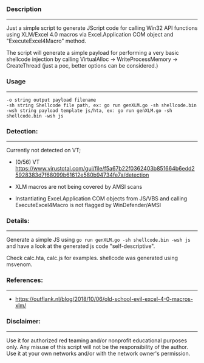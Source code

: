 ### Description
---
Just a simple script to generate JScript code for calling Win32 API functions using XLM/Excel 4.0 macros via Excel.Application COM object and "ExecuteExcel4Macro" method.

The script will generate a simple payload for performing a very basic shellcode injection by calling VirtualAlloc -> WriteProcessMemory -> CreateThread (just a poc, better options can be considered.)

### Usage
---
  ``-o string
    	output payload filename``<br>
  ``-sh string
    	Shellcode file path, ex: go run genXLM.go -sh shellcode.bin``<br>
  ``-wsh string
    	payload template js/hta, ex: go run genXLM.go -sh shellcode.bin -wsh js``<br>

### Detection:
---
Currently not detected on VT;
  * (0/56) VT https://www.virustotal.com/gui/file/f5a67b22f0362403b851664b6edd25928383d7f68099b61612e580b94734fe7a/detection

  * XLM macros are not being covered by AMSI scans
  * Instantiating Excel.Application COM objects from JS/VBS and calling ExecuteExcel4Macro is not flagged by WinDefender/AMSI 

### Details:
---
Generate a simple JS using ``go run genXLM.go -sh shellcode.bin -wsh js`` and have a look at the generated js code "self-descriptive". 

Check calc.hta, calc.js for examples. shellcode was generated using msvenom.

### References:
---
* https://outflank.nl/blog/2018/10/06/old-school-evil-excel-4-0-macros-xlm/

### Disclaimer:
---
Use it for authorized red teaming and/or nonprofit educational purposes only. Any misuse of this script will not be the responsibility of the author. Use it at your own networks and/or with the network owner's permission.

